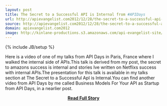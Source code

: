 ```yaml
---
layout: post
title: The Secret to a Successful API is Internal from #APIDays
url: http://apievangelist.com2012/12/28/the-secret-to-a-successful-api-is-internal-from-apidays/
source: http://apievangelist.com2012/12/28/the-secret-to-a-successful-api-is-internal-from-apidays/
domain: apievangelist.com2012
image: http://kinlane-productions.s3.amazonaws.com/api-evangelist-site/blog/api-days-logo.png
---
```

{% include JB/setup %}<p>Here is a video of one of my talks from API Days in Paris, France where I walked the internal side of APIs.This talk is derived from my post, the secret to amazons success is internal and stories Ive written on Netflixs success with internal APIs.The presentation for this talk is available in my talks section at The Secret to a Successful ApI is Internal.You can find another video from API Days by me called Business Models For Your API as Startup from API Days, in a nearlier post.</p>
<center><p><a href="http://apievangelist.com2012/12/28/the-secret-to-a-successful-api-is-internal-from-apidays/" style='padding:25px; font-sze:18px; font-weight: bold;'>Read Full Story</a></p></center>
